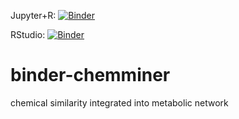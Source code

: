 
Jupyter+R: [![Binder](http://mybinder.org/badge_logo.svg)](http://mybinder.org/v2/gh/alperyilmaz/binder-chemminer/master?filepath=index.ipynb)

RStudio: [![Binder](http://mybinder.org/badge_logo.svg)](http://mybinder.org/v2/gh/alperyilmaz/binder-chemminer/master?urlpath=rstudio)

# binder-chemminer
chemical similarity integrated into metabolic network
